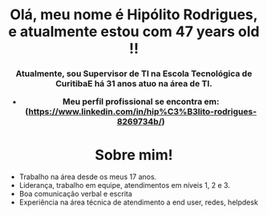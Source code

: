 <h1 align="center">Olá, meu nome é Hipólito Rodrigues, e atualmente estou com 47 years old !!</h1>
<h3 align="center">Atualmente, sou Supervisor de TI na Escola Tecnológica de CuritibaE há 31 anos atuo na área de TI. </h>

- Meu perfil profissional se encontra em: (https://www.linkedin.com/in/hip%C3%B3lito-rodrigues-8269734b/)
<h1 align="center">Sobre mim!</h1>

- Trabalho na área desde os meus 17 anos.
- Liderança, trabalho em equipe, atendimentos em níveis 1, 2 e 3.
- Boa comunicação verbal e escrita
- Experiência na área técnica de atendimento a end user, redes, helpdesk
